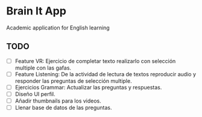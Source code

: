# Brain It App

Academic application for English learning

## TODO

- [ ] Feature VR: Ejercicio de completar texto realizarlo con selección multiple con las gafas.
- [ ] Feature Listening: De la actividad de lectura de textos reproducir audio y responder las preguntas de selección multiple.
- [ ] Ejercicios Grammar: Actualizar las preguntas y respuestas.
- [ ] Diseño UI perfil.
- [ ] Añadir thumbnails para los videos.
- [ ] Llenar base de datos de las preguntas.
